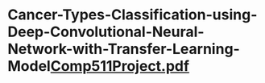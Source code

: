 # Cancer-Types-Classification-using-Deep-Convolutional-Neural-Network-with-Transfer-Learning-Model[Comp511Project.pdf](https://github.com/ecealptekin/Cancer-Types-Classification-using-Deep-Convolutional-Neural-Network-with-Transfer-Learning-Model/files/10569688/Comp511Project.pdf)
